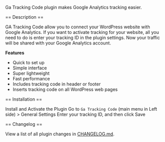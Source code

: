 Ga Tracking Code plugin makes Google Analytics tracking easier.

== Description ==

GA Tracking Code allow you to connect your WordPress website with Google Analytics. If you want to activate tracking for your website, all you need to do is enter your tracking ID in the plugin settings.
Now your traffic will be shared with your Google Analytics account.

**Features**

* Quick to set up
* Simple interface 
* Super lightweight
* Fast performance
* Includes tracking code in header or footer
* Inserts tracking code on all WordPress web pages

== Installation ==

Install and Activate the Plugin
Go to `Ga Tracking Code` (main menu in Left side) > General Settings
Enter your tracking ID, and then click Save

== Changelog ==

View a list of all plugin changes in [CHANGELOG.md](https://plugins.svn.wordpress.org/ga-tracking-code/trunk/CHANGELOG.md).
